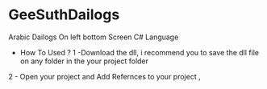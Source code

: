 # GeeSuthDailogs
Arabic Dailogs On left bottom Screen C# Language 

 * How To Used ? 
  1 -Download the dll, 
      i recommend you to save the dll file on any folder in the your project folder 
  
  
  2 - Open your project and Add Refernces to your project , 
